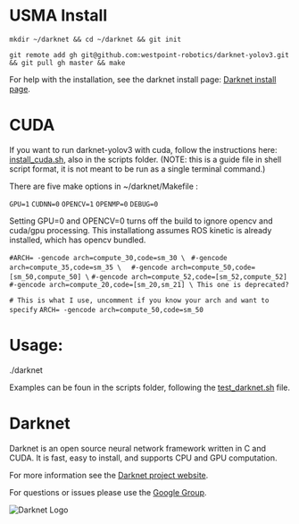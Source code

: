 # USMA Install #
`mkdir ~/darknet && cd ~/darknet && git init`

`git remote add gh git@github.com:westpoint-robotics/darknet-yolov3.git && git pull gh master && make`

For help with the installation, see the darknet install page: [Darknet install page](https://pjreddie.com/darknet/install/).

# CUDA #
If you want to run darknet-yolov3 with cuda, follow the instructions here: [install_cuda.sh](https://github.com/westpoint-robotics/darknet-yolov3/blob/master/scripts/install_cuda.sh), also in the scripts folder.  (NOTE: this is a guide file in shell script format, it is not meant to be run as a single terminal command.)

There are five make options in ~/darknet/Makefile :

`GPU=1`
`CUDNN=0`
`OPENCV=1`
`OPENMP=0`
`DEBUG=0`

Setting GPU=0 and OPENCV=0 turns off the build to ignore opencv and cuda/gpu processing.  This installationg assumes ROS kinetic is already installed, which has opencv bundled.

`#ARCH= -gencode arch=compute_30,code=sm_30 \ `
`#-gencode arch=compute_35,code=sm_35 \  `
`#-gencode arch=compute_50,code=[sm_50,compute_50] \`
`#-gencode arch=compute_52,code=[sm_52,compute_52]`
`#-gencode arch=compute_20,code=[sm_20,sm_21] \ This one is deprecated?`

`# This is what I use, uncomment if you know your arch and want to specify`
`ARCH= -gencode arch=compute_50,code=sm_50`


# Usage:
./darknet <function>

Examples can be foun in the scripts folder, following the [test_darknet.sh](https://github.com/westpoint-robotics/darknet-yolov3/blob/master/scripts/test_darknet.sh) file.



# Darknet #
Darknet is an open source neural network framework written in C and CUDA. It is fast, easy to install, and supports CPU and GPU computation.

For more information see the [Darknet project website](http://pjreddie.com/darknet).

For questions or issues please use the [Google Group](https://groups.google.com/forum/#!forum/darknet).

![Darknet Logo](http://pjreddie.com/media/files/darknet-black-small.png)

